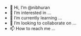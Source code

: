 - 👋 Hi, I’m @nibhuran
- 👀 I’m interested in ...
- 🌱 I’m currently learning ...
- 💞️ I’m looking to collaborate on ...
- 📫 How to reach me ...

<!---
nibhuran/nibhuran is a ✨ special ✨ repository because its `README.md` (this file) appears on your GitHub profile.
You can click the Preview link to take a look at your changes.
--->
